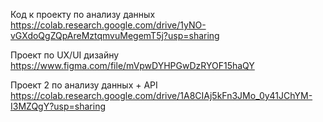 Код к проекту по анализу данных https://colab.research.google.com/drive/1yNO-vGXdoQgZQpAreMztqmvuMegemT5j?usp=sharing

Проект по UX/UI дизайну https://www.figma.com/file/mVpwDYHPGwDzRYOF15haQY

Проект 2 по анализу данных + API https://colab.research.google.com/drive/1A8CIAj5kFn3JMo_0y41JChYM-I3MZQgY?usp=sharing
